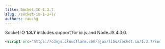 ```yaml
---
title: Socket.IO 1.3.7
slug: /socket-io-1-3-7/
authors: rauchg
---
```


Socket.IO **1.3.7** includes support for io.js and Node.JS 4.0.0.

```html
<script src="https://cdnjs.cloudflare.com/ajax/libs/socket.io/1.3.7/socket.io.min.js"></script>
```
